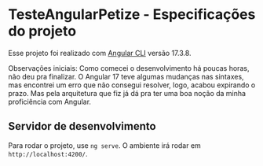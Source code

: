 # TesteAngularPetize - Especificações do projeto

Esse projeto foi realizado com [Angular CLI](https://github.com/angular/angular-cli) versão 17.3.8. 

Observações iniciais: Como comecei o desenvolvimento há poucas horas, não deu pra finalizar. O Angular 17 teve algumas mudanças nas sintaxes, mas encontrei um erro que não consegui resolver, logo, acabou expirando o prazo. Mas pela arquitetura que fiz já dá pra ter uma boa noção da minha proficiência com Angular.

## Servidor de desenvolvimento

Para rodar o projeto, use `ng serve`. O ambiente irá rodar em `http://localhost:4200/`.

